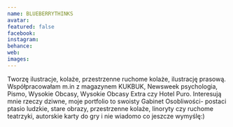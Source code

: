 ```yaml
---
name: BLUEBERRYTHINKS
avatar: 
featured: false
facebook: 
instagram: 
behance: 
web:
images:
---
```

Tworzę ilustracje, kolaże, przestrzenne ruchome kolaże, ilustrację prasową. Współpracowałam m.in z magazynem KUKBUK, Newsweek psychologia, Pismo, Wysokie Obcasy, Wysokie Obcasy Extra czy Hotel Puro. Interesują mnie rzeczy dziwne, moje portfolio to swoisty Gabinet Osobliwości- postaci ptasio ludzkie, stare obrazy, przestrzenne kolaże, linoryty czy ruchome teatrzyki, autorskie karty do gry i nie wiadomo co jeszcze wymyślę:)
